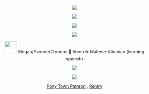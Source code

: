 <p align="center"> <img src=https://64.media.tumblr.com/a36e2f06fac528b354c10590126fcb7b/cb6aaf385a2b57cb-90/s2048x3072/f03e8233a6c8e69c81dcd808055b1c7447bb0c30.pnj> </p>
<p align="center"> <img src=https://komarev.com/ghpvc/?username=affogato-alcaffe&color=blueviolet&abbreviated=true&style=flat-square)> </p>
<p align="center"> <img src=https://64.media.tumblr.com/e1714eb94f13d2a3f56282a15caaa314/cb6aaf385a2b57cb-ce/s500x750/6d8463373836bc24c070f641fcf15b9abb5c5c9f.gifv> </p>
<p align="center"> <img src=https://64.media.tumblr.com/829696f4cd2853ba71023aa1a5580313/8b2630d6486250c1-fd/s1280x1920/5869e839c1106a6a945ed6f901d6d0760f3f00d2.pnj> </p>
<p align="center"> <img height=40 src=https://64.media.tumblr.com/501570cfa5227e6f6d91a75b8ab70cdc/2a5a885c24fc1dc1-4d/s100x200/01d307f08f68ed1e3a91f3b6f54c2b2d6df51b5c.pnj>
  Megan/Yvonne/Chronos 🐍 5teen ☕ Maltese-Albanian (learning spanish)
</p>
<p align="center"> <img src=https://64.media.tumblr.com/829696f4cd2853ba71023aa1a5580313/8b2630d6486250c1-fd/s1280x1920/5869e839c1106a6a945ed6f901d6d0760f3f00d2.pnj> </p>
<p align="center"> <img src=https://64.media.tumblr.com/505d2b484120980a77cd36e2ca0ea528/cb6aaf385a2b57cb-e6/s2048x3072/51eb7506e69bb9b0cfe26c452866e5c9ca1b8f7c.pnj> </p>
<div align="center">

  [Pony Town Patreon](https://www.patreon.com/c/chronosrebirth/posts) ; [Rentry](https://rentry.co/chronos-vampire)

</div>
